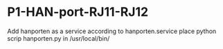 # P1-HAN-port-RJ11-RJ12
Add hanporten as a service according to hanporten.service
place python scrip hanporten.py in /usr/local/bin/
